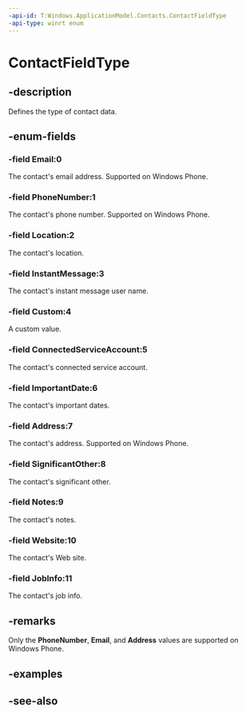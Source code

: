 ```yaml
---
-api-id: T:Windows.ApplicationModel.Contacts.ContactFieldType
-api-type: winrt enum
---
```


<!-- Enumeration syntax
public enum Windows.ApplicationModel.Contacts.ContactFieldType : int
-->

# ContactFieldType

## -description
Defines the type of contact data.

## -enum-fields
### -field Email:0
The contact's email address. Supported on Windows Phone.

### -field PhoneNumber:1
The contact's phone number. Supported on Windows Phone.

### -field Location:2
The contact's location.

### -field InstantMessage:3
The contact's instant message user name.

### -field Custom:4
A custom value.

### -field ConnectedServiceAccount:5
The contact's connected service account.

### -field ImportantDate:6
The contact's important dates.

### -field Address:7
The contact's address. Supported on Windows Phone.

### -field SignificantOther:8
The contact's significant other.

### -field Notes:9
The contact's notes.

### -field Website:10
The contact's Web site.

### -field JobInfo:11
The contact's job info.


## -remarks
Only the **PhoneNumber**, **Email**, and **Address** values are supported on Windows Phone.

## -examples

## -see-also